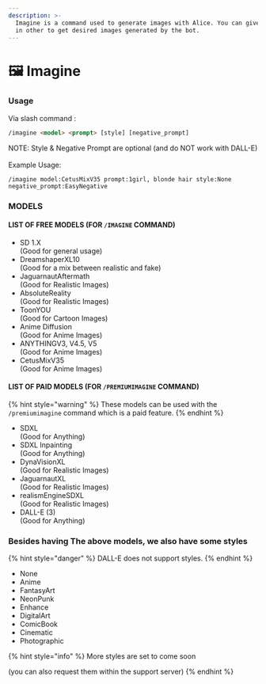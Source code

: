 ```yaml
---
description: >-
  Imagine is a command used to generate images with Alice. You can give prompt
  in other to get desired images generated by the bot.
---
```


# 🖼 Imagine

### Usage

Via slash command :

```html
/imagine <model> <prompt> [style] [negative_prompt]
```

NOTE: Style & Negative Prompt are optional (and do NOT work with DALL-E)\
\
Example Usage:

```markup
/imagine model:CetusMixV35 prompt:1girl, blonde hair style:None negative_prompt:EasyNegative
```

### MODELS

#### LIST OF FREE MODELS (FOR `/IMAGINE` COMMAND)

* SD 1.X \
  (Good for general usage)
* DreamshaperXL10\
  (Good for a mix between realistic and fake)
* JaguarnautAftermath\
  (Good for Realistic Images)
* AbsoluteReality\
  (Good for Realistic Images)
* ToonYOU\
  (Good for Cartoon Images)
* Anime Diffusion\
  (Good for Anime Images)
* ANYTHINGV3, V4.5, V5\
  (Good for Anime Images)
* CetusMixV35\
  (Good for Anime Images)

#### LIST OF PAID MODELS (FOR `/PREMIUMIMAGINE` COMMAND)

{% hint style="warning" %}
These models can be used with the `/premiumimagine` command which is a paid feature.&#x20;
{% endhint %}

* SDXL\
  (Good for Anything)
* SDXL Inpainting\
  (Good for Anything)
* DynaVisionXL\
  (Good for Realistic Images)
* JaguarnautXL\
  (Good for Realistic Images)
* realismEngineSDXL\
  (Good for Realistic Images)
* DALL-E (3)\
  (Good for Anything)

### Besides having The above models, we also have some styles

{% hint style="danger" %}
DALL-E does not support styles.
{% endhint %}

* None
* Anime
* FantasyArt
* NeonPunk
* Enhance
* DigitalArt
* ComicBook
* Cinematic
* Photographic

{% hint style="info" %}
More styles are set to come soon&#x20;

(you can also request them within the support server)
{% endhint %}
